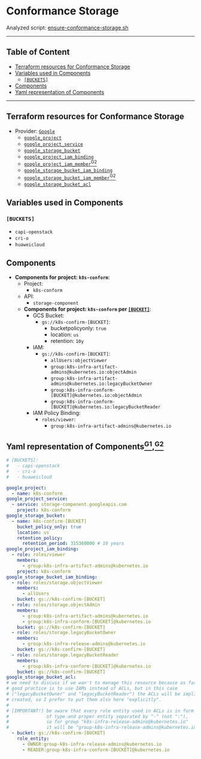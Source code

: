# Conformance Storage <!-- omit in toc -->

Analyzed script: [ensure-conformance-storage.sh](https://github.com/kubernetes/k8s.io/blob/e62c18e79a75615d4868afaf5eebcf36bb265df9/infra/gcp/ensure-conformance-storage.sh)

---

## Table of Content <!-- omit in toc -->

- [Terraform resources for Conformance Storage](#terraform-resources-for-conformance-storage)
- [Variables used in Components](#variables-used-in-components)
  - [`[BUCKETS]`](#buckets)
- [Components](#components)
- [Yaml representation of Components](#yaml-representation-of-componentsg1g2)

---

## Terraform resources for Conformance Storage

- Provider: [`Google`](https://www.terraform.io/docs/providers/google/index.html "Provider: Google")
  - [`google_project`](https://www.terraform.io/docs/providers/google/r/google_project.html "Resource: Google Project")
  - [`google_project_service`](https://www.terraform.io/docs/providers/google/r/google_project_service.html "Resource: Google Project Service")
  - [`google_storage_bucket`](https://www.terraform.io/docs/providers/google/r/storage_bucket.html "Resource: Google Storage Bucket")
  - [`google_project_iam_binding`](https://www.terraform.io/docs/providers/google/r/google_project_iam.html "Resource: Google Project IAM Binding")
  - [`google_project_iam_member`](https://www.terraform.io/docs/providers/google/r/google_project_iam.html "Resource: Google Project IAM Member")[<sup>G2</sup>](#global-reference)
  - [`google_storage_bucket_iam_binding`](https://www.terraform.io/docs/providers/google/r/storage_bucket_iam.html "Resource: Google Storage Bucket IAM Binding")
  - [`google_storage_bucket_iam_member`](https://www.terraform.io/docs/providers/google/r/storage_bucket_iam.html "Resource: Google Storage Bucket IAM Member")[<sup>G2</sup>](#global-reference)
  - [`google_storage_bucket_acl`](https://www.terraform.io/docs/providers/google/r/storage_bucket_acl.html "Resource: Google Storage Bucket ACL")

## Variables used in Components

### `[BUCKETS]`

- `capi-openstack`
- `cri-o`
- `huaweicloud`

## Components

- **Components for project: `k8s-conform`**:
  - Project:
    - `k8s-conform`
  - API:
    - `storage-component`
  - **Components for project: `k8s-conform` per [`[BUCKET]`](#buckets)**:
    - GCS Bucket:
      - `gs://k8s-confirm-[BUCKET]`:
        - bucketpolicyonly: `true`
        - location: `us`
        - retention: `10y`
    - IAM:
      - `gs://k8s-confirm-[BUCKET]`:
        - `allUsers:objectViewer`
        - `group:k8s-infra-artifact-admins@kubernetes.io:objectAdmin`
        - `group:k8s-infra-artifact-admins@kubernetes.io:legacyBucketOwner`
        - `group:k8s-infra-conform-[BUCKET]@kubernetes.io:objectAdmin`
        - `group:k8s-infra-conform-[BUCKET]@kubernetes.io:legacyBucketReader`
    - IAM Policy Binding:
      - `roles/viewer`:
        - `group:k8s-infra-artifact-admins@kubernetes.io`

## Yaml representation of Components[<sup>G1</sup>](../README.md#global-reference),</sup>[<sup>G2</sup>](../README.md#global-reference)

```yaml
# [BUCKETS]:
#   - capi-openstack
#   - cri-o
#   - huaweicloud

google_project:
  - name: k8s-conform
google_project_service:
  - service: storage-component.googleapis.com
    project: k8s-conform
google_storage_bucket:
  - name: k8s-confirm-[BUCKET]
    bucket_policy_only: true
    location: us
    retention_policy:
      retention_period: 315360000 # 10 years
google_project_iam_binding:
  - role: roles/viewer
    members:
      - group:k8s-infra-artifact-admins@kubernetes.io
    project: k8s-conform
google_storage_bucket_iam_binding:
  - role: roles/storage.objectViewer
    members:
      - allUsers
    bucket: gs://k8s-confirm-[BUCKET]
  - role: roles/storage.objectAdmin
    members:
      - group:k8s-infra-artifact-admins@kubernetes.io
      - group:k8s-infra-conform-[BUCKET]@kubernetes.io
    bucket: gs://k8s-confirm-[BUCKET]
  - role: roles/storage.legacyBucketOwner
    members:
      - group:k8s-infra-release-admins@kubernetes.io
    bucket: gs://k8s-confirm-[BUCKET]
  - role: roles/storage.legacyBucketReader
    members:
      - group:k8s-infra-conform-[BUCKET]@kubernetes.io
    bucket: gs://k8s-confirm-[BUCKET]
google_storage_bucket_acl:
# we need to discuss if we wan't to manage this resource because as far I'm aware,
# good practice is to use IAMs instead of ACLs, but in this case
# ("legacyBucketOwner" and "legacyBucketReader") the ACLs will be implicitly
# created, so I prefer to put them also here "explicitly".
#
# [IMPORTANT!] be aware that every role entity used in ACLs is in form
#              of type and proper entity separated by "-" (not ":"),
#              so for group "k8s-infra-release-admins@kubernetes.io"
#              it will be "group-k8s-infra-release-admins@kubernetes.io"
  - bucket: gs://k8s-confirm-[BUCKET]
    role_entity:
      - OWNER:group-k8s-infra-release-admins@kubernetes.io
      - READER:group-k8s-infra-conform-[BUCKET]@kubernetes.io
```

